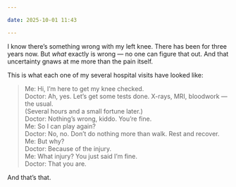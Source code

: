 ```yaml
---

date: 2025-10-01 11:43

---
```


I know there’s something wrong with my left knee. There has been for three years now. But _what_ exactly is wrong — no one can figure that out. And that uncertainty gnaws at me more than the pain itself.

This is what each one of my several hospital visits have looked like:


> Me: Hi, I’m here to get my knee checked.  
> Doctor: Ah, yes. Let’s get some tests done. X-rays, MRI, bloodwork — the usual.  
> (Several hours and a small fortune later.)  
> Doctor: Nothing’s wrong, kiddo. You’re fine.  
> Me: So I can play again?  
> Doctor: No, no. Don’t do nothing more than walk. Rest and recover.  
> Me: But why?  
> Doctor: Because of the injury.  
> Me: What injury? You just said I’m fine.  
> Doctor: That you are.


And that’s that.
